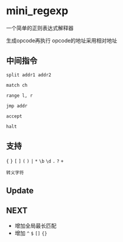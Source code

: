 # mini_regexp
一个简单的正则表达式解释器

生成opcode再执行 opcode的地址采用相对地址 

## 中间指令
`split addr1 addr2`

`match ch`

`range l, r`

`jmp addr`

`accept`

`halt`

## 支持
`{` `}` `[` `]` `(` `)` `|` `*` `\b` `\d` `.` `?` `+`

`转义字符`

## Update



## NEXT


- 增加全局最长匹配
- 增加 `^` `$` `[]` `{}`
